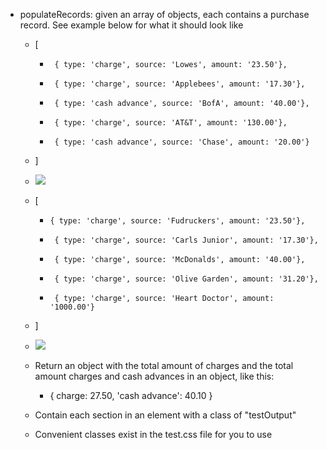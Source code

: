 - populateRecords: given an array of objects,
  each contains a purchase record.  See example below for what it should look like
  - [
    -      { type: 'charge', source: 'Lowes', amount: '23.50'},
    -      { type: 'charge', source: 'Applebees', amount: '17.30'},
    -      { type: 'cash advance', source: 'BofA', amount: '40.00'},
    -      { type: 'charge', source: 'AT&T', amount: '130.00'},
    -      { type: 'cash advance', source: 'Chase', amount: '20.00'}
  -  ]
  -  <img src="outputscreen1.png">
  - [
    -     { type: 'charge', source: 'Fudruckers', amount: '23.50'},
    -      { type: 'charge', source: 'Carls Junior', amount: '17.30'},
    -      { type: 'charge', source: 'McDonalds', amount: '40.00'},
    -      { type: 'charge', source: 'Olive Garden', amount: '31.20'},
    -      { type: 'charge', source: 'Heart Doctor', amount: '1000.00'}
  - ]
  -  <img src="outputscreen2.png">
  - Return an object with the total amount of charges
  and the total amount charges and cash advances in an object, like this:
  	- { charge: 27.50, 'cash advance': 40.10 }

  - Contain each section in an element with a class of "testOutput"

  - Convenient classes exist in the test.css file for you to use
